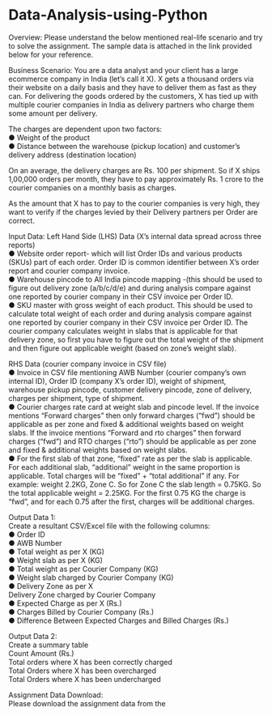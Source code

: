# Data-Analysis-using-Python

Overview:
Please understand the below mentioned real-life scenario and try to solve the assignment. The sample data is attached in the link provided below for your reference.

Business Scenario:
You are a data analyst and your client has a large ecommerce company in India (let’s call it X).
X gets a thousand orders via their website on a daily basis and they have to deliver them as fast
as they can. For delivering the goods ordered by the customers, X has tied up with multiple
courier companies in India as delivery partners who charge them some amount per delivery.

The charges are dependent upon two factors: <br>
● Weight of the product <br>
● Distance between the warehouse (pickup location) and customer’s delivery address
(destination location)

On an average, the delivery charges are Rs. 100 per shipment. So if X ships 1,00,000 orders
per month, they have to pay approximately Rs. 1 crore to the courier companies on a monthly
basis as charges.

As the amount that X has to pay to the courier companies is very high, they want to verify if the
charges levied by their Delivery partners per Order are correct.

Input Data:
  Left Hand Side (LHS) Data (X’s internal data spread across three reports)<br>
    ● Website order report- which will list Order IDs and various products (SKUs) part of each
    order. Order ID is common identifier between X’s order report and courier company
    invoice.<br>
    ● Warehouse pincode to All India pincode mapping -(this should be used to figure out
    delivery zone (a/b/c/d/e) and during analysis compare against one reported by courier
    company in their CSV invoice per Order ID.<br>
    ● SKU master with gross weight of each product. This should be used to calculate total
    weight of each order and during analysis compare against one reported by courier
    company in their CSV invoice per Order ID. The courier company calculates weight in
    slabs that is applicable for that delivery zone, so first you have to figure out the total
    weight of the shipment and then figure out applicable weight (based on zone’s weight
    slab).<br>

  RHS Data (courier company invoice in CSV file)<br>
    ● Invoice in CSV file mentioning AWB Number (courier company’s own internal ID), Order
    ID (company X’s order ID), weight of shipment, warehouse pickup pincode, customer
    delivery pincode, zone of delivery, charges per shipment, type of shipment.<br>
    ● Courier charges rate card at weight slab and pincode level. If the invoice mentions
    “Forward charges” then only forward charges (“fwd”) should be applicable as per zone
    and fixed & additional weights based on weight slabs. If the invoice mentions “Forward
    and rto charges” then forward charges (“fwd”) and RTO charges (“rto”) should be
    applicable as per zone and fixed & additional weights based on weight slabs.<br>
    ● For the first slab of that zone, “fixed” rate as per the slab is applicable. For each
    additional slab, “additional” weight in the same proportion is applicable. Total charges will
    be “fixed” + “total additional” if any. For example: weight 2.2KG, Zone C. So for Zone C
    the slab length = 0.75KG. So the total applicable weight = 2.25KG. For the first 0.75 KG
    the charge is “fwd”, and for each 0.75 after the first, charges will be additional charges.<br>

Output Data 1:<br>
Create a resultant CSV/Excel file with the following columns:<br>
● Order ID<br>
● AWB Number<br>
● Total weight as per X (KG)<br>
● Weight slab as per X (KG)<br>
● Total weight as per Courier Company (KG)<br>
● Weight slab charged by Courier Company (KG)<br>
● Delivery Zone as per X<br>
Delivery Zone charged by Courier Company<br>
● Expected Charge as per X (Rs.)<br>
● Charges Billed by Courier Company (Rs.)<br>
● Difference Between Expected Charges and Billed Charges (Rs.)<br>

Output Data 2:<br>
Create a summary table<br>
                                                   Count          Amount (Rs.)<br>
Total orders where X has been correctly charged   <count>   <total invoice amount><br>
Total Orders where X has been overcharged         <count>   <total overcharging amount><br>
Total Orders where X has been undercharged        <count>   <total undercharging amount><br>

Assignment Data Download:<br>
Please download the assignment data from the
